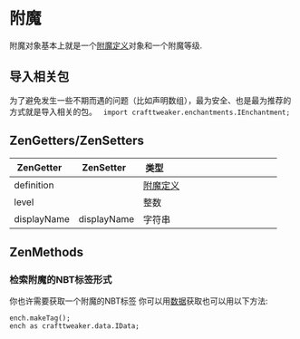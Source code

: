 # 附魔

附魔对象基本上就是一个[附魔定义](IEnchantmentDefinition)对象和一个附魔等级.  

## 导入相关包
为了避免发生一些不期而遇的问题（比如声明数组），最为安全、也是最为推荐的方式就是导入相关的包。  
`import crafttweaker.enchantments.IEnchantment;`

## ZenGetters/ZenSetters

| ZenGetter   | ZenSetter   | 类型                                             |
|-------------|-------------|--------------------------------------------------|
| definition  |             | [附魔定义](IEnchantmentDefinition)               |
| level       |             | 整数                                             |
| displayName | displayName | 字符串                                           |

## ZenMethods
### 检索附魔的NBT标签形式
你也许需要获取一个附魔的NBT标签
你可以用[数据](/Vanilla/Data/IData)获取也可以用以下方法: 
```
ench.makeTag();
ench as crafttweaker.data.IData;
```
